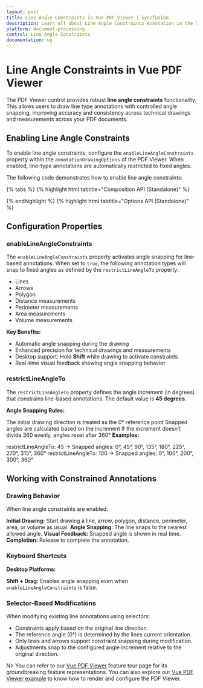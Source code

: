 ```yaml
---
layout: post
title: Line Angle Constraints in Vue PDF Viewer | Syncfusion
description: Learn all about Line Angle Constraints Annotation in the Syncfusion Vue PDF Viewer component of Essential JS 2 and more.
platform: document-processing
control: Line Angle Constraints
documentation: ug
---
```


# Line Angle Constraints in Vue PDF Viewer

The PDF Viewer control provides robust **line angle constraints** functionality. This allows users to draw line type annotations with controlled angle snapping, improving accuracy and consistency across technical drawings and measurements across your PDF documents.

## Enabling Line Angle Constraints
To enable line angle constraints, configure the `enableLineAngleConstraints` property within the `annotationDrawingOptions` of the PDF Viewer. When enabled, line-type annotations are automatically restricted to fixed angles.

The following code demonstrates how to enable line angle constraints:

{% tabs %}
{% highlight html tabtitle="Composition API (Standalone)" %}

<template>
  <div id="app">
    <ejs-pdfviewer
      id="pdfViewer"
      ref="pdfviewer"
      :annotationDrawingOptions="annotationDrawingOptions"
      :documentPath="documentPath"
      :resourceUrl="resourceUrl"
      style="height: 640px;"
    >
    </ejs-pdfviewer>
  </div>
</template>

<script>
import {
  PdfViewerComponent,
  Toolbar,
  Magnification,
  Navigation,
  Annotation,
  TextSelection,
  TextSearch,
  FormFields,
  FormDesigner,
  PageOrganizer,
} from '@syncfusion/ej2-vue-pdfviewer';
export default {
  name: 'App',
  components: {
    'ejs-pdfviewer': PdfViewerComponent,
  },
  data() {
    return {
        documentPath:'https://cdn.syncfusion.com/content/pdf/pdf-succinctly.pdf',
        resourceUrl: 'https://cdn.syncfusion.com/ej2/30.1.37/dist/ej2-pdfviewer-lib',
        annotationDrawingOptions : {enableLineAngleConstraints : true, restrictLineAngleTo: 90}
    };
  },
  provide: {
    PdfViewer: [
      Toolbar,
      Magnification,
      Navigation,
      Annotation,
      TextSelection,
      TextSearch,
      FormFields,
      FormDesigner,
      PageOrganizer,
    ],
  },
};
</script>

{% endhighlight %}
{% highlight html tabtitle="Options API (Standalone)" %}

## Configuration Properties

### enableLineAngleConstraints

The `enableLineAngleConstraints` property activates angle snapping for line-based annotations. When set to `true`, the following annotation types will snap to fixed angles as defined by the `restrictLineAngleTo` property:

- Lines
- Arrows
- Polygon
- Distance measurements
- Perimeter measurements
- Area measurements
- Volume measurements

**Key Benefits:**

- Automatic angle snapping during the drawing
- Enhanced precision for technical drawings and measurements
- Desktop support: Hold **Shift** while drawing to activate constraints
- Real-time visual feedback showing angle snapping behavior

### restrictLineAngleTo

The `restrictLineAngleTo` property defines the angle increment (in degrees) that constrains line-based annotations. The default value is **45 degrees**.

**Angle Snapping Rules:**

The initial drawing direction is treated as the 0° reference point
Snapped angles are calculated based on the increment
If the increment doesn’t divide 360 evenly, angles reset after 360°
**Examples:**

restrictLineAngleTo: 45 → Snapped angles: 0°, 45°, 90°, 135°, 180°, 225°, 270°, 315°, 360°
restrictLineAngleTo: 100 → Snapped angles: 0°, 100°, 200°, 300°, 360°

## Working with Constrained Annotations

### Drawing Behavior

When line angle constraints are enabled:

**Initial Drawing:** Start drawing a line, arrow, polygon, distance, perimeter, area, or volume as usual.
**Angle Snapping:** The line snaps to the nearest allowed angle.
**Visual Feedback:** Snapped angle is shown in real time.
**Completion:** Release to complete the annotation.

### Keyboard Shortcuts

**Desktop Platforms:**

**Shift + Drag:** Enables angle snapping even when `enableLineAngleConstraints` is false.

### Selector-Based Modifications

When modifying existing line annotations using selectors:

- Constraints apply based on the original line direction.
- The reference angle (0°) is determined by the lines current orientation.
- Only lines and arrows support constraint snapping during modification.
- Adjustments snap to the configured angle increment relative to the original direction.

N> You can refer to our [Vue PDF Viewer](https://www.syncfusion.com/Vue-ui-components/vue-pdf-viewer) feature tour page for its groundbreaking feature representations. You can also explore our [Vue PDF Viewer example](https://github.com/syncfusion/ej2-Vue-samples/tree/master/src/app/pdfviewer) to know how to render and configure the PDF Viewer.
